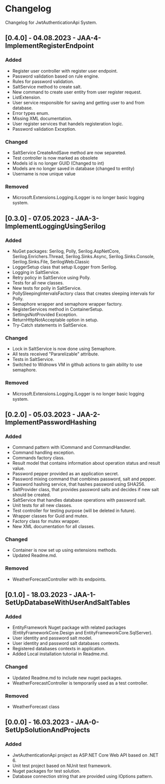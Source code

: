 # Changelog

Changelog for JwtAuthenticationApi System. 

## [0.4.0] - 04.08.2023 - JAA-4-ImplementRegisterEndpoint 

### Added
- Register user controller with register user endpoint.
- Password validation based on rule engine.
- Rules for password validation.
- SaltService method to create salt.
- New command to create user entity from user register request.
- ListExtension.
- User service responsible for saving and getting user to and from database.
- Error types enum.
- Missing XML documentation.
- User register services that handels registeration logic.
- Password validation Exception.

### Changed
- SaltService CreateAndSave method are now separeted.
- Test controller is now marked as obsolete
- Models id is no longer GUID (Changed to int)
- Models are no longer saved in database (changed to entity)
- Username is now unique value


### Removed
- Microsoft.Extensions.Logging.ILogger is no longer basic logging system.

## [0.3.0] - 07.05.2023 - JAA-3-ImplementLoggingUsingSerilog

### Added
- NuGet packages: Serilog, Polly, Serilog.AspNetCore, Serilog.Enrichers.Thread, Serilog.Sinks.Async, Serilog.Sinks.Console, 
Serilog.Sinks.File, SerilogWeb.Classic
- LoggerSetup class that setup ILogger from Serilog.
- Logging in SaltService.
- Retry policy in SaltService using Polly.
- Tests for all new classes.
- New tests for polly in SaltService.
- PollySleepingIntervalsFactory class that creates sleeping intervals for Polly.
- Semaphore wrapper and semaphore wrapper factory.
- RegisterServices method in ContainerSetup.
- SettingsNotProvided Exception.
- ReturnHttpNotAcceptable option in setup.
- Try-Catch statements in SaltService. 

### Changed
- Lock in SaltService is now done using Semaphore.
- All tests received "Pararelizable" attribute.
- Tests in SaltService.
- Switched to Widnows VM in github actions to gain ability to use semaphore.

### Removed
- Microsoft.Extensions.Logging.ILogger is no longer basic logging system.

## [0.2.0] - 05.03.2023 - JAA-2-ImplementPasswordHashing

### Added
- Command pattern with ICommand<T> and CommandHandler.
- Command handling exception.
- Commands factory class.
- Result model that contains information about operation status and result value.
- Password pepper provided as an application secret.
- Password mixing command that combines password, salt and pepper.
- Password hashing service, that hashes password using SHA256.
- SaltProvider class, that provides password salts and decides if new salt should be created.
- SaltService that handles database operations with password salt.
- Unit tests for all new classes.
- Test controller for testing purpose (will be deleted in future).
- Wrapper classes for Guid and mutex.
- Factory class for mutex wrapper.
- New XML documentation for all classes.

### Changed
- Container is now set up using extensions methods.
- Updated Readme.md.

### Removed
- WeatherForecastController with its endpoints.

## [0.1.0] - 18.03.2023 - JAA-1-SetUpDatabaseWithUserAndSaltTables

### Added
- EntityFramework Nuget package with related packages (EntityFrameworkCore.Design and EntityFrameworkCore.SqlServer).
- User identity and password salt model.
- User identity and password salt databases contexts.
- Registered databases contexts in application.
- Added Local installation tutorial in Readme.md.

### Changed
- Updated Readme.md to include new nuget packages.
- WeatherForecastController is temporarily used as a test controller.

### Removed
- WeatherForecast class

## [0.0.0] - 16.03.2023 - JAA-0-SetUpSolutionAndProjects

### Added
- JwtAuthenticationApi project as ASP.NET Core Web API based on .NET 6.
- Unit test project based on NUnit test framework.
- Nuget packages for test solution.
- Database connection string that are provided using IOptions pattern.